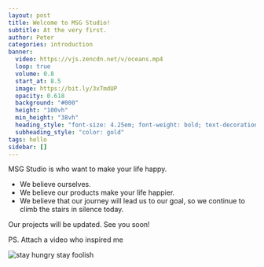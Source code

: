 ```yaml
---
layout: post
title: Welcome to MSG Studio!
subtitle: At the very first.
author: Peter
categories: introduction
banner:
  video: https://vjs.zencdn.net/v/oceans.mp4
  loop: true
  volume: 0.8
  start_at: 8.5
  image: https://bit.ly/3xTmdUP
  opacity: 0.618
  background: "#000"
  height: "100vh"
  min_height: "38vh"
  heading_style: "font-size: 4.25em; font-weight: bold; text-decoration: underline"
  subheading_style: "color: gold"
tags: hello
sidebar: []
---
```


MSG Studio is who want to make your life happy.

- We believe ourselves.
- We believe our products make your life happier.
- We believe that our journey will lead us to our goal, so we continue to climb the stairs in silence today.

Our projects will be updated.
See you soon!

PS. Attach a video who inspired me

![stay hungry stay foolish](//youtu.be/UF8uR6Z6KLc)